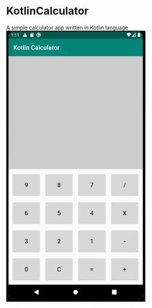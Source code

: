 # KotlinCalculator
A simple calculator app written in Kotlin language
![Screenshot](https://github.com/SwagatoMondal/KotlinCalculator/blob/master/app/src/main/res/drawable/sample.png)
